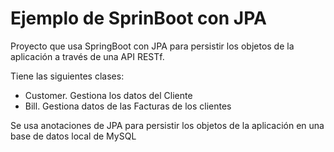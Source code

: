 # Ejemplo de SprinBoot con JPA

Proyecto que usa SpringBoot con JPA para persistir los objetos de la aplicación a través de una API RESTf.

Tiene las siguientes clases:

- Customer. Gestiona los datos del Cliente
- Bill. Gestiona datos de las Facturas de los clientes

Se usa anotaciones de JPA para persistir los objetos de la aplicación en una base de datos local de MySQL